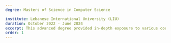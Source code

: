 ```yaml
---
degree: Masters of Science in Computer Science 

institute: Lebanese International University (LIU)
duration: October 2022 - June 2024
excerpt: This advanced degree provided in-depth exposure to various courses, ranging from distributed operating systems to advanced AI and research-focused subjects. My ongoing thesis work focuses on building a knowledge graph robust pipeline available for offline use .
order: 1
---
```

